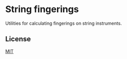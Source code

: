 ﻿# String fingerings

Utilities for calculating fingerings on string instruments.

## License

[MIT](http://opensource.org/licenses/MIT)